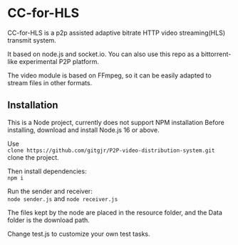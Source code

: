 # CC-for-HLS
CC-for-HLS is a p2p assisted adaptive bitrate HTTP video streaming(HLS) transmit system.

It based on node.js and socket.io.
You can also use this repo as a bittorrent-like experimental P2P platform.

The video module is based on FFmpeg, so it can be easily adapted to stream files in other formats.

## Installation

This is a Node project, currently does not support NPM installation
Before installing, download and install Node.js 16 or above. 

Use<br>`clone https://github.com/gitgjr/P2P-video-distribution-system.git `<br>clone the project.

Then install dependencies:<br>`npm i`

Run the sender and receiver:<br> `node sender.js` and `node receiver.js`

The files kept by the node are placed in the resource folder, and the Data folder is the download path.

Change test.js to customize your own test tasks.